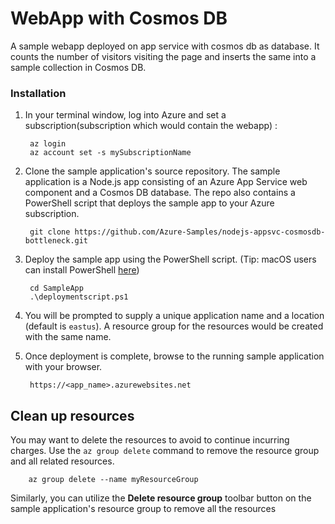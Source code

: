 # WebApp with Cosmos DB
 
 A sample webapp deployed on app service with cosmos db as database. It counts the number of visitors visiting the page and inserts the same into a sample collection in Cosmos DB.

### Installation

1. In your terminal window, log into Azure and set a subscription(subscription which would contain the webapp) :

        az login
        az account set -s mySubscriptionName

2. Clone the sample application's source repository. The sample application is a Node.js app consisting of an Azure App Service web component and a Cosmos DB database. The repo also contains a PowerShell script that deploys the sample app to your Azure subscription.

        git clone https://github.com/Azure-Samples/nodejs-appsvc-cosmosdb-bottleneck.git

3. Deploy the sample app using the PowerShell script. (Tip: macOS users can install PowerShell [here](https://docs.microsoft.com/en-us/powershell/scripting/install/installing-powershell-core-on-macos?view=powershell-7.1))

        cd SampleApp
        .\deploymentscript.ps1

4. You will be prompted to supply a unique application name and a location (default is `eastus`). A resource group for the resources would be created with the same name.
5. Once deployment is complete, browse to the running sample application with your browser.

        https://<app_name>.azurewebsites.net
## **Clean up resources**       

You may want to delete the resources to avoid to continue incurring charges. Use the `az group delete` command to remove the resource group and all related resources.

        az group delete --name myResourceGroup

Similarly, you can utilize the **Delete resource group** toolbar button on the sample application's resource group to remove all the resources
